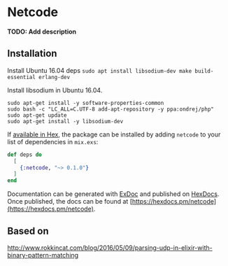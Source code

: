 # Netcode

**TODO: Add description**

## Installation

Install Ubuntu 16.04 deps `sudo apt install libsodium-dev make build-essential erlang-dev`

Install libsodium in Ubuntu 16.04. 
```
sudo apt-get install -y software-properties-common
sudo bash -c "LC_ALL=C.UTF-8 add-apt-repository -y ppa:ondrej/php"
sudo apt-get update
sudo apt-get install -y libsodium-dev
```

If [available in Hex](https://hex.pm/docs/publish), the package can be installed
by adding `netcode` to your list of dependencies in `mix.exs`:

```elixir
def deps do
  [
    {:netcode, "~> 0.1.0"}
  ]
end
```

Documentation can be generated with [ExDoc](https://github.com/elixir-lang/ex_doc)
and published on [HexDocs](https://hexdocs.pm). Once published, the docs can
be found at [https://hexdocs.pm/netcode](https://hexdocs.pm/netcode).

## Based on

http://www.rokkincat.com/blog/2016/05/09/parsing-udp-in-elixir-with-binary-pattern-matching
